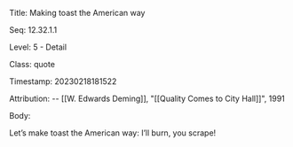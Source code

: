 Title:  Making toast the American way

Seq:    12.32.1.1

Level:  5 - Detail

Class:  quote

Timestamp: 20230218181522

Attribution: -- [[W. Edwards Deming]], "[[Quality Comes to City Hall]]", 1991

Body:

Let’s make toast the American way: I’ll burn, you scrape!

